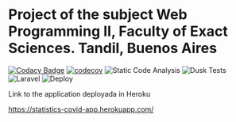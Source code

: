 # Project of the subject Web Programming II, Faculty of Exact Sciences. Tandil, Buenos Aires
[![Codacy Badge](https://api.codacy.com/project/badge/Grade/60a16024fe4c44d78a764c0e4f8a9afd)](https://app.codacy.com/gh/espindola-lucas/estadisticas-covid?utm_source=github.com&utm_medium=referral&utm_content=espindola-lucas/estadisticas-covid&utm_campaign=Badge_Grade)
[![codecov](https://codecov.io/gh/espindola-lucas/estadisticas-covid/branch/master/graph/badge.svg)](https://codecov.io/gh/espindola-lucas/estadisticas-covid)
![Static Code Analysis](https://github.com/espindola-lucas/estadisticas-covid/workflows/Static%20Code%20Analysis/badge.svg)
![Dusk Tests](https://github.com/espindola-lucas/estadisticas-covid/workflows/Dusk%20Tests/badge.svg)
![Laravel](https://github.com/espindola-lucas/estadisticas-covid/workflows/Laravel/badge.svg)
![Deploy](https://github.com/espindola-lucas/estadisticas-covid/workflows/Deploy/badge.svg)

Link to the application deployada in Heroku

https://statistics-covid-app.herokuapp.com/